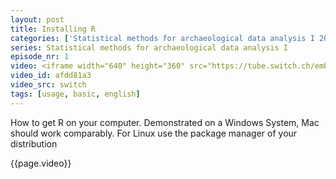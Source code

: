 ```yaml
---
layout: post
title: Installing R
categories: ['Statistical methods for archaeological data analysis I 2019']
series: Statistical methods for archaeological data analysis I
episode_nr: 1
video: <iframe width="640" height="360" src="https://tube.switch.ch/embed/afdd81a3" frameborder="0" webkitallowfullscreen mozallowfullscreen allowfullscreen></iframe>
video_id: afdd81a3
video_src: switch
tags: [usage, basic, english]
---
```


How to get R on your computer. Demonstrated on a Windows System, Mac should work comparably. For Linux use the package manager of your distribution
<!--more-->
{{page.video}}
